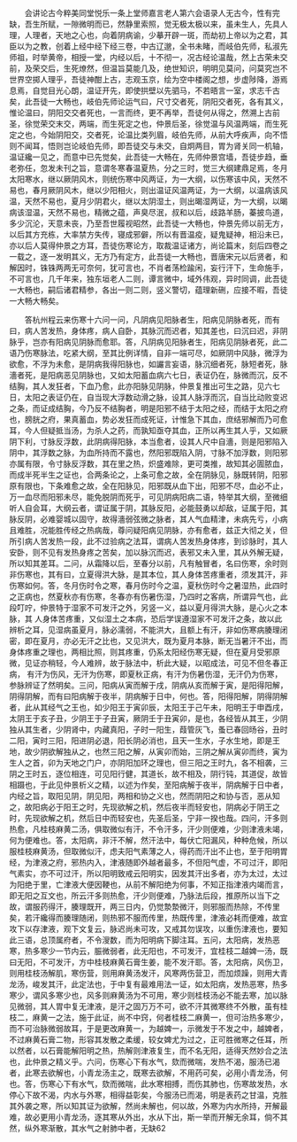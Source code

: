 <!-- { "loadSidebar": true } -->
　　会讲论古今粹美同堂悦乐一条上堂师嘉言老人第六会语录人无古今，性有完缺，吾生所赋，一隙微明而已，然静里索照，觉无极太极以来，虽未生人，先具人理，人理者，天地之心也，向着阴病谕，少摹开辟一斑，而劫初上帝以为之君，其臣以为之教，创着上经中经下经三卷，中古辽邈，全书未睹，而岐伯先师，私淑先师祖，时举黄帝，相授一堂，内经以后，十不彻一，况古经论温哉，然上古荣未交前，及荣交后，生死燎然，但温旨莫能几及，绝世知识，明明见莫问，问莫究岂不世界空掷人理乎，吾徒神酣上古，志观玉京，绘为空中楼阁之想，步虚陟降，游焉息焉，自觉目光心朗，温证开先，即使拱壁以先驷马，不若晤言一室，求志千古矣，此吾徒一大畅也，岐伯先师论运气曰，尺寸交者死，阴阳交者死，各有其义，惟论温曰，阴阳交交者死也，一言而终，更不再举，吾徒何从得之，然溯上古前圣，徐觉荣交末交，两端，而生死定之也，仲景后圣，徐觉温与风温两端，而生死定之也，今始阴阳交，交者死，论温比类列眉，岐伯先师，从前大呼疾声，向不悟则不闻耳，悟则岂论岐伯先师，即吾徒交与未交，自炯两目，胃为肾关同一机轴，温证纔一见之，而意中已先觉矣，此吾徒一大畅在，先师仲景宫墙，吾徒步趋，垂老弥任，忽发未刊之旨，意谓冬寒春温夏热，分之三时，觉三大纲建鼎足焉，冬月太阳寒水，继以厥阴风木，则统伤寒中风两证，为一大纲，以伤寒该中风，天然不易也，春月厥阴风木，继以少阳相火，则出温证风温两证，为一大纲，以温病该风温，天然不易也，夏月少阴君火，继以太阴湿土，则出暍湿两证，为一大纲，以暍病该湿温，天然不易也，精微之蕴，声臭尽泯，叔和以后，歧路羊肠，蓁披鸟道，多少沉沦，天意未丧，乃至吾世履视昭然，此吾徒一大畅也，仲景先师以前无方，以后其方充栋，大率禁方失传，寝成邪僻，所以有晋温疫，疑鬼疑神，相沿未已，亦以后人莫得仲景之方耳，吾徒伤寒论方，取裁温证诸方，尚论篇末，刻后四卷之一载之，逐一发明其义，无方乃有定方，此吾徒一大畅也，晋唐宋元以后贤者，和解因时，铢铢两两无可奈何，犹可言也，不肖者荡检踰闲，妄行汗下，生命施手，不可言也，几千年来，独东垣老人二则，谭言微中，域外伟观，异时同调，此吾徒一大畅也，嗣后诸君精参，各出一则二则，竖义警切，蕴理新硎，应接不暇，吾徒一大畅大畅矣。

　　答杭州程云来伤寒十六问一问，凡阴病见阳脉者生，阳病见阴脉者死，而有曰，病人苦发热，身体疼，病人自卧，其脉沉而迟者，知其差也，曰沉曰迟，非阴脉乎，岂亦有阳病见阴脉而愈耶。答，凡阴病见阳脉者生，阳病见阴脉者死，此二语乃伤寒脉法，吃紧大纲，至其比例详情，自非一端可尽，如厥阴中风脉，微浮为欲愈，不浮为未愈，是阴病我得阳脉也，如讝言妄语，脉沉细者死，脉短者死，脉濇者死，是阳病恶见阴脉也，又如太阳蓄血病六七日，表证仍在，脉微而沉，反不结胸，其人发狂者，下血乃愈，此亦阳脉见阴脉，仲景复推出可生之路，见六七日，太阳之表证仍在，自当现大浮数动滑之脉，设其人脉浮而沉，自当比动败变迟之条，而证成结胸，今乃反不结胸者，明是阳邪不结于太阳之经，而结于太阳之府也，膀胱之府，果真蓄血，势必发狂而成死证，计惟急下其血，庶结邪解而乃可愈耳，今人但疑抵当汤，为杀人之药，而孰知亟夺其血，正所以再生其人乎，又如厥阴下利，寸脉反浮数，此阴病得阳脉，本当愈者，设其人尺中自濇，则是阳邪陷入阴中，其浮数之脉，为血所持而不露也，然阳邪既陷入阴，寸脉不加浮数，则阳邪亦属有限，令寸脉反浮数，其在里之热，炽盛难除，更可类推，故知其必圊脓血，而成半死半生之证也，合两条论之，上条可愈之故，全在阴脉见，脉既转阴，阳邪原有限也，下条难愈之故，全在阳脉见，阳邪既从血下出，阳邪不尽，血必不止，万一血尽而阳邪未尽，能免脱阴而死乎，可见阴病阳病二语，特举其大纲，至微细听人自会耳，大纲云者，谓证属于阴，其脉反阳，必能鼓勇以却敌，证属于阳，其脉反阴，必难婴城以固守，故得濇弱弦微之脉者，其人气血精津，未病先亏，小病且难胜，况能胜传经之热病哉，尊问疑阳病见阴脉，亦有愈者，兹正大彻之关，但所引病人苦发热一段，此不过验病之法耳，谓病人苦发热身体疼，到诊脉时，其人安卧，则不见有发热身疼之苦矣，加以脉沉而迟，表邪又未入里，其从外解无疑，所以知其差耳。二问，从霜降以后，至春分以前，凡有触冒者，名曰伤寒，余时则非伤寒也，其有曰，立夏得洪大脉，是其本位，其人身体苦疼重者，须发其汗，非伤寒如何。答，冬月伤时令之寒，春月伤时今之温，夏秋伤时今之暑湿热，此四时之正病也，然夏秋亦有伤寒，冬春亦有伤暑伤湿，乃四时之客病，所谓异气也，此段叮咛，仲景特于湿家不可发汗之外，另竖一义，益以夏月得洪大脉，是心火之本脉，其 人身体苦疼重，又似湿土之本病，恐后学误遵湿家不可发汗之条，故以此辨析之耳，见湿病虽夏月，脉必濡弱，不能洪大，且额上有汗，非如伤寒病腠理闭密，即在夏月，亦必无汗之比也，又见洪大，既为夏月本脉，断无当暑汗不出，而身体疼重之理也，两相比照，则其疼重，仍系太阳经伤寒无疑，但在夏月受邪原微，见证亦稍轻，今人难辨，故于脉法中，析此大疑，以昭成法，可见不但冬春正病， 有汗为伤风，无汗为伤寒，即夏秋正病，有汗为伤暑伤湿，无汗仍为伤寒，参脉辨证了然明矣。三问，阳病从寅而解于戌，阴病从亥而解于寅，是阳得阳解，阴得阴解，而有曰阳病解于夜半，阴病解于日中，何也。答，阳得阳解，阴得阴解者，此从其经气之王也，如少阳王于寅卯辰，太阳王于己午未，阳明王于申酉戌，太阴王于亥子丑，少阴王于子丑寅，厥阴壬于丑寅卯，是也，各经皆从其王，少阴独从其生者，少阴肾中，内藏真阳，子时一阳生，葭管灰飞，蚤已春回旸谷，丑时二阳，寅时三阳，阳进阴必退，阳长阴必消也，且天一生水，子水生地，即是王地，故少阴欲解独从之，也然三阳之解，从寅卯而始，三阴之解从寅卯而终，寅为生人之首，卯为天地之门户，亦阴阳加环之理也，但三阳之王时九，各不相袭，三阴之王时五，逐位相连，可见阳行健，其道长，故不相及，阴行钝，其道促，故皆相蹑也，于此见仲景析义之精，以述为作矣，至阳病解于夜半，阴病解于日中者，内经之旨，取阳见阴，阴见阳，两相和协之义也，然而阴阳之和协与否，恶从知之，故阳病必于阳王之时，先现欲解之机，然后夜半而轻安也，阴病必于阴王之时，先现欲解之机，然后日中而轻安也，先圣后圣，宁非一揆也哉。四问，汗多则热愈，凡桂枝麻黄二汤，俱取微似有汗，不令汗多，汗少则便难，少则津液未竭，何为便难也。答，太阳病，非汗不解，然汗法中，每伏亡阳漏风，种种危候，所以服桂枝麻黄汤，但取微似汗，虑夫阳气素薄之人，得药而汗出不止也，至于阳明胃经，为津液之府，邪热内入，津液随即外越者最多，不但阳气虚，不可过汗，即阳气素实，亦不可过汗，所以阳明致戒云阳明实，因发其汗出多者，亦为太过，太过为阳绝于里，亡津液大便因鞕也，从前不解阳绝为何事，不知正指津液内竭而言，即无阳之互文也，所云汗多则热愈，汗少则便难，乃脉法后段，推原所以当下之故，谓服药得汗，腠理既开，两三日内，仍觉漐漐微汗，则邪服而热除，不传里矣，若汗纔得而腠理随闭，则热邪不服而传里，热既传里，津液必耗而便难，故宜攻下以存津液，观下文复云，脉迟尚未可攻，又戒其勿误攻，以重伤津液也，要知此三语，总顶属府者，不令溲数，而为阳明病下脚注耳。五问，太阳病，发热恶寒，热多寒少一节内云，脤微弱者，此无阳也，不可发汗，宜桂枝二越婢一汤，既曰无阳，不可发汗，方中桂枝麻黄石膏生姜，能不发汗耶。答，太阳病，风伤卫，则用桂枝汤解肌，寒伤营，则用麻黄汤发汗，风寒两伤营卫，而加烦躁，则用大青龙汤，峻发其汗，此定法也，于中复有最难用法一证，如太阳病，发热恶寒，热多寒少，谓风多寒少也，风多则麻黄汤为不可用，寒少则桂枝汤必不能去寒，加以脉见微弱，其人胃中复无津液，是汗之固万万不可，欲不汗其微寒终不外散，虽有桂枝二，麻黄一之法，施于此证，尚不中窍，何者桂枝二麻黄一，但可治热多寒少，而不可治脉微弱故耳，于是更改麻黄一，为越婢一，示微发于不发之中，越婢者，不过麻黄石膏二物，形容其发散之柔缓，较女婢尤为过之，正可胜微寒之任耳，所以然者，以石膏能解阳明之热，热解则津液复生，而不名无阳，适得天然妙合之法也，此仲景之精义乎。六问，伤寒心下有水气，欬而微喘，发热不渴，服汤已渴者，此寒去欲解也，小青龙汤主之，既寒去欲解，不用药可矣，必用小青龙汤，何也。答，伤寒心下有水气，欬而微喘，此水寒相搏，而伤其肺也，伤寒故发热，水停心下故不渴，内水与外寒，相得益彰矣，今服汤已而渴，明是表药之甘温，克胜其外袭之寒，所以知其证为欲解，然尚未解也，何以故，外寒为内水所持，开解最难，故必更用小青龙汤，逐其寒从外出，水从下出，斯一举而开解无余耳，倘不其然，纵外寒渐散，其水气之射肺中者，无缺62


